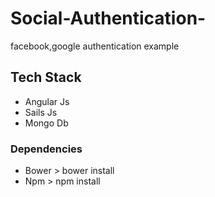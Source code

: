 # Social-Authentication-
facebook,google authentication example

## Tech Stack
* Angular Js
* Sails Js
* Mongo Db
### Dependencies
* Bower > bower install
* Npm > npm install 
